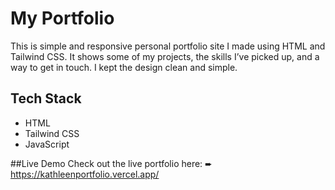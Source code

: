 # My Portfolio

This is simple and responsive personal portfolio site I made using HTML and Tailwind CSS. It shows some of my projects, the skills I’ve picked up, and a way to get in touch. I kept the design clean and simple.

## Tech Stack
 - HTML
 - Tailwind CSS
 - JavaScript

##Live Demo
Check out the live portfolio here:
➨ https://kathleenportfolio.vercel.app/
